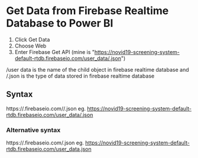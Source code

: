 # Get Data from Firebase Realtime Database to Power BI

1. Click Get Data
2. Choose Web
3. Enter Firebase Get API (mine is "https://novid19-screening-system-default-rtdb.firebaseio.com/user_data/.json")

/user data is the name of the child object in firebase realtime database and /.json is the type of data stored in firebase realtime database

## Syntax
  https://<project-name>.firebaseio.com/<child object name>/.json
  eg. https://novid19-screening-system-default-rtdb.firebaseio.com/user_data/.json
 
### Alternative syntax 
  https://<project-name>.firebaseio.com/<child object name>.json 
  eg. https://novid19-screening-system-default-rtdb.firebaseio.com/user_data.json
